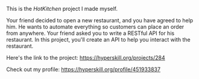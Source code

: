 This is the *HotKitchen* project I made myself.


<p>Your friend decided to open a new restaurant, and you have agreed to help him. He wants to automate everything so customers can place an order from anywhere. Your friend asked you to write a RESTful API for his restaurant. In this project, you'll create an API to help you interact with the restaurant.</p>

Here's the link to the project: https://hyperskill.org/projects/284

Check out my profile: https://hyperskill.org/profile/451933837